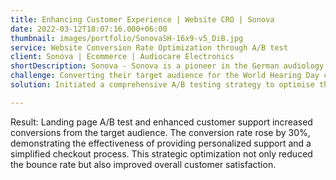 ```yaml
---
title: Enhancing Customer Experience | Website CRO | Sonova 
date: 2022-03-12T18:07:16.000+06:00
thumbnail: images/portfolio/SonovaSH-16x9-v5_DiB.jpg
service: Website Conversion Rate Optimization through A/B test
client: Sonova | Ecommerce | Audiocare Electronics 
shortDescription: Sonova - Sonova is a pioneer in the German audiology market with over 70 years of expertise, providing  high-quality hearing aid solutions, audio healthcare electronics devices and Sennheiser electronic consumer goods.
challenge: Converting their target audience for the World Hearing Day campaign. The primary issue was a high bounce rate from a specific consumer segment—demographics aged 50+ who are not internet savvy. These potential customers often faced confusion while navigating the website and selecting the right products, resulting in a low conversion rate, high bounce rate and numerous unanswered queries during checkout.
solution: Initiated a comprehensive A/B testing strategy to optimise the landing page and improve the overall customer experience. Data collected from the CRM team indicated that many customers in this segment struggled to check out and had multiple questions about product choices. I proposed landing page variations, Landing Page A, Featured a CTA Buy Now and Landing Page B, Included a CTA Call Now to Get Support, where the support team would assist with queries and help place orders. This strategy leveraged Google Search Ads and Social Media Ads to drive traffic to the landing pages. After gaining approval, collaborated closely with the product team to implement A/B Landing pages and integrate proactive customer support for this focused audience segment.

---
```

Result:
Landing page A/B test and enhanced customer support increased conversions from the target audience. The conversion rate rose by 30%, demonstrating the effectiveness of providing personalized support and a simplified checkout process. This strategic optimization not only reduced the bounce rate but also improved overall customer satisfaction.

